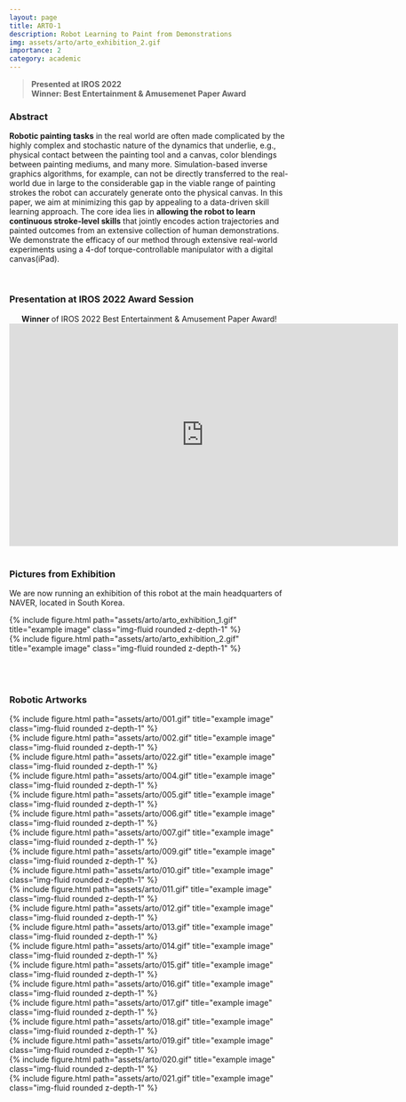 ```yaml
---
layout: page
title: ARTO-1
description: Robot Learning to Paint from Demonstrations
img: assets/arto/arto_exhibition_2.gif
importance: 2
category: academic
---
```


> **Presented at IROS 2022** \
> **Winner: Best Entertainment & Amusemenet Paper Award**

### Abstract

**Robotic painting tasks** in the real world are often made complicated by the highly complex and stochastic nature of the dynamics that underlie, e.g., physical contact between the painting tool and a canvas, color blendings between painting mediums, and many more. Simulation-based inverse graphics algorithms, for example, can not be directly transferred to the real-world due in large to the considerable gap in the viable range of painting strokes the robot can accurately generate onto the physical canvas. In this paper, we aim at minimizing this gap by appealing to a data-driven skill learning approach. The core idea lies in **allowing the robot to learn continuous stroke-level skills** that jointly encodes action trajectories and painted outcomes from an extensive collection of human demonstrations. We demonstrate the efficacy of our method through extensive real-world experiments using a 4-dof torque-controllable manipulator with a digital canvas(iPad).

<br>

### Presentation at IROS 2022 Award Session

<center>
<b>Winner</b> of IROS 2022 Best Entertainment & Amusement Paper Award!</center>
<center><iframe width="700" height="400" src="https://www.youtube.com/embed/2DCkyE0l0aI" title="YouTube video player" frameborder="0" allow="accelerometer; autoplay; clipboard-write; encrypted-media; gyroscope; picture-in-picture" allowfullscreen></iframe></center>

<br>



### Pictures from Exhibition

We are now running an exhibition of this robot at the main headquarters of NAVER, located in South Korea. 

<div class="row">
    <div class="col-sm mt-3 mt-md-0">
        {% include figure.html path="assets/arto/arto_exhibition_1.gif" title="example image" class="img-fluid rounded z-depth-1" %}
    </div>
    <div class="col-sm mt-3 mt-md-0">
        {% include figure.html path="assets/arto/arto_exhibition_2.gif" title="example image" class="img-fluid rounded z-depth-1" %}
    </div>
</div>

<br>
<br>
<br>


### Robotic Artworks


<div class="row">
    <div class="col-sm mt-3 mt-md-0">
        {% include figure.html path="assets/arto/001.gif" title="example image" class="img-fluid rounded z-depth-1" %}
    </div>
    <div class="col-sm mt-3 mt-md-0">
        {% include figure.html path="assets/arto/002.gif" title="example image" class="img-fluid rounded z-depth-1" %}
    </div>
    <div class="col-sm mt-3 mt-md-0">
        {% include figure.html path="assets/arto/022.gif" title="example image" class="img-fluid rounded z-depth-1" %}
    </div>
    <div class="col-sm mt-3 mt-md-0">
        {% include figure.html path="assets/arto/004.gif" title="example image" class="img-fluid rounded z-depth-1" %}
    </div>    
</div>

<div class="row">
    <div class="col-sm mt-3 mt-md-0">
        {% include figure.html path="assets/arto/005.gif" title="example image" class="img-fluid rounded z-depth-1" %}
    </div>
    <div class="col-sm mt-3 mt-md-0">
        {% include figure.html path="assets/arto/006.gif" title="example image" class="img-fluid rounded z-depth-1" %}
    </div>
    <div class="col-sm mt-3 mt-md-0">
        {% include figure.html path="assets/arto/007.gif" title="example image" class="img-fluid rounded z-depth-1" %}
    </div>
    <div class="col-sm mt-3 mt-md-0">
        {% include figure.html path="assets/arto/009.gif" title="example image" class="img-fluid rounded z-depth-1" %}
    </div>    
</div>


<div class="row">
    <div class="col-sm mt-3 mt-md-0">
        {% include figure.html path="assets/arto/010.gif" title="example image" class="img-fluid rounded z-depth-1" %}
    </div>
    <div class="col-sm mt-3 mt-md-0">
        {% include figure.html path="assets/arto/011.gif" title="example image" class="img-fluid rounded z-depth-1" %}
    </div>
    <div class="col-sm mt-3 mt-md-0">
        {% include figure.html path="assets/arto/012.gif" title="example image" class="img-fluid rounded z-depth-1" %}
    </div>
    <div class="col-sm mt-3 mt-md-0">
        {% include figure.html path="assets/arto/013.gif" title="example image" class="img-fluid rounded z-depth-1" %}
    </div>    
</div>


<div class="row">
    <div class="col-sm mt-3 mt-md-0">
        {% include figure.html path="assets/arto/014.gif" title="example image" class="img-fluid rounded z-depth-1" %}
    </div>
    <div class="col-sm mt-3 mt-md-0">
        {% include figure.html path="assets/arto/015.gif" title="example image" class="img-fluid rounded z-depth-1" %}
    </div>
    <div class="col-sm mt-3 mt-md-0">
        {% include figure.html path="assets/arto/016.gif" title="example image" class="img-fluid rounded z-depth-1" %}
    </div>
    <div class="col-sm mt-3 mt-md-0">
        {% include figure.html path="assets/arto/017.gif" title="example image" class="img-fluid rounded z-depth-1" %}
    </div>    
</div>

<div class="row">
    <div class="col-sm mt-3 mt-md-0">
        {% include figure.html path="assets/arto/018.gif" title="example image" class="img-fluid rounded z-depth-1" %}
    </div>
    <div class="col-sm mt-3 mt-md-0">
        {% include figure.html path="assets/arto/019.gif" title="example image" class="img-fluid rounded z-depth-1" %}
    </div>
    <div class="col-sm mt-3 mt-md-0">
        {% include figure.html path="assets/arto/020.gif" title="example image" class="img-fluid rounded z-depth-1" %}
    </div>
    <div class="col-sm mt-3 mt-md-0">
        {% include figure.html path="assets/arto/021.gif" title="example image" class="img-fluid rounded z-depth-1" %}
    </div>    
</div>
